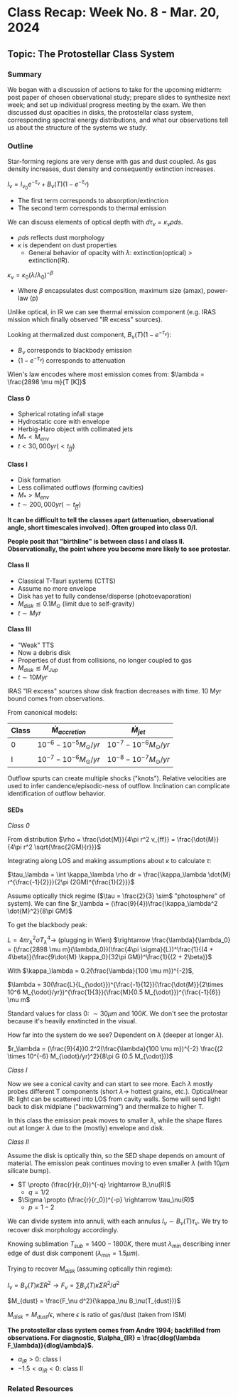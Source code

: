 # Class Recap: Week No. 8 - Mar. 20, 2024
## Topic: The Protostellar Class System

### Summary
We began with a discussion of actions to take for the upcoming midterm: post paper of chosen observational study; prepare slides to synthesize next week; and set up individual progress meeting by the exam. We then discussed dust opacities in disks, the protostellar class system, corresponding spectral energy distributions, and what our observations tell us about the structure of the systems we study.

### Outline 
Star-forming regions are very dense with gas and dust coupled. As gas density increases, dust density and consequently extinction increases.

$I_\nu = I_{\nu_0}e^{-\tau_\nu} + B_\nu(T)(1 - e^{-\tau_\nu})$

- The first term corresponds to absorption/extinction
- The second term corresponds to thermal emission

We can discuss elements of optical depth with $d\tau_\nu = \kappa_\nu \rho ds$.

- $\rho ds$ reflects dust morphology
- $\kappa$ is dependent on dust properties
    - General behavior of opacity with $\lambda$: extinction(optical) > extinction(IR).

$\kappa_\nu = \kappa_0(\lambda/\lambda_0)^{-\beta}$

- Where $\beta$ encapsulates dust composition, maximum size (amax), power-law (p)

Unlike optical, in IR we can see thermal emission component (e.g. IRAS mission which finally observed "IR excess" sources).

Looking at thermalized dust component, $B_\nu(T)(1 - e^{-\tau_\nu})$:

- $B_\nu$ corresponds to blackbody emission
- $(1 - e^{-\tau_\nu})$ corresponds to attenuation

Wien's law encodes where most emission comes from: $\lambda = \frac{2898 \mu m}{T [K]}$

#### Class 0

- Spherical rotating infall stage
- Hydrostatic core with envelope
- Herbig-Haro object with collimated jets
- $M_* < M_{env}$
- $t < 30,000 yr (< t_{ff})$

#### Class I

- Disk formation
- Less collimated outflows (forming cavities)
- $M_* > M_{env}$
- $t \sim 200,000 yr (\sim t_{ff})$

**It can be difficult to tell the classes apart (attenuation, observational angle, short timescales involved). Often grouped into class 0/I.**

**People posit that "birthline" is between class I and class II. Observationally, the point where you become more likely to see protostar.**

#### Class II

- Classical T-Tauri systems (CTTS)
- Assume no more envelope
- Disk has yet to fully condense/disperse (photoevaporation)
- $M_{disk} \lesssim 0.1 M_{\odot}$ (limit due to self-gravity)
- $t \sim Myr$ 

#### Class III

- "Weak" TTS
- Now a debris disk
- Properties of dust from collisions, no longer coupled to gas
- $M_{disk} \lesssim M_{Jup}$
- $t \sim 10 Myr$

IRAS "IR excess" sources show disk fraction decreases with time. 10 Myr bound comes from observations.

From canonical models:

| Class | $\dot{M}_{accretion}$ | $\dot{M}_{jet}$ |
| --- | --- | --- |
| 0 | $10^{-6}-10^{-5} M_{\odot} /yr$ | $10^{-7}-10^{-6} M_{\odot} /yr$ |
| I | $10^{-7}-10^{-6} M_{\odot} /yr$ | $10^{-8}-10^{-7} M_{\odot} /yr$ |

Outflow spurts can create multiple shocks ("knots"). Relative velocities are used to infer candence/episodic-ness of outflow. Inclination can complicate identification of outflow behavior.

#### SEDs

*Class 0*

From distribution $\rho = \frac{\dot{M}}{4\pi r^2 v_{ff}} = \frac{\dot{M}}{4\pi r^2 \sqrt{\frac{2GM}{r}}}$

Integrating along LOS and making assumptions about $\kappa$ to calculate $\tau$:

$\tau_\lambda = \int \kappa_\lambda \rho dr = \frac{\kappa_\lambda \dot{M} r^{\frac{-1}{2}}}{2\pi (2GM)^{\frac{1}{2}}}$

Assume optically thick regime ($\tau = \frac{2}{3} \sim$ "photosphere" of system). We can fine $r_\lambda = (\frac{9}{4})\frac{\kappa_\lambda^2 \dot{M}^2}{8\pi GM}$

To get the blackbody peak:

$L = 4\pi r_\lambda^2 \sigma T_\lambda^4 \rightarrow$ (plugging in Wien) $\rightarrow \frac{\lambda}{\lambda_0} = (\frac{2898 \mu m}{\lambda_0})(\frac{4\pi \sigma}{L})^\frac{1}{(4 + 4\beta)}(\frac{9\dot{M} \kappa_0}{32\pi GM})^\frac{1}{(2 + 2\beta)}$

With $\kappa_\lambda = 0.2(\frac{\lambda}{100 \mu m})^{-2}$,

$\lambda = 30(\frac{L}{L_{\odot}})^{\frac{-1}{12}}(\frac{\dot{M}}{2\times 10^6 M_{\odot}/yr})^{\frac{1}{3}}(\frac{M}{0.5 M_{\odot}})^{\frac{-1}{6}} \mu m$

Standard values for class 0: $\sim 30 \mu m$ and $100 K$. We don't see the protostar because it's heavily enxtincted in the visual.

How far into the system do we see? Dependent on $\lambda$ (deeper at longer $\lambda$).

$r_\lambda = (\frac{9}{4})0.2^2(\frac{\lambda}{100 \mu m})^{-2} \frac{(2 \times 10^{-6} M_{\odot}/yr)^2}{8\pi G (0.5 M_{\odot})}$

*Class I*

Now we see a conical cavity and can start to see more. Each $\lambda$ mostly probes different T components (short $\lambda \rightarrow$ hottest grains, etc.). Optical/near IR: light can be scattered into LOS from cavity walls. Some will send light back to disk midplane ("backwarming") and thermalize to higher T.

In this class the emission peak moves to smaller $\lambda$, while the shape flares out at longer $\lambda$ due to the (mostly) envelope and disk.

*Class II*

Assume the disk is optically thin, so the SED shape depends on amount of material. The emission peak continues moving to even smaller $\lambda$ (with $10 \mu m$ silicate bump).

- $T \propto (\frac{r}{r_0})^{-q} \rightarrow B_\nu(R)$
    - $q = 1/2$
- $\Sigma \propto (\frac{r}{r_0})^{-p} \rightarrow \tau_\nu(R)$
    - $p = 1-2$

We can divide system into annuli, with each annulus $I_\nu \sim B_\nu(T)\tau_\nu$. We try to recover disk morphology accordingly.

Knowing sublimation $T_{sub} = 1400-1800K$, there must $\lambda_{min}$ describing inner edge of dust disk component ($\lambda_{min} = 1.5 \mu m$).

Trying to recover $M_{disk}$ (assuming optically thin regime): 

$I_\nu = B_\nu(T)\kappa \Sigma R^2 \rightarrow F_\nu = \sum B_\nu(T) \kappa \Sigma R^2 / d^2$

$M_{dust} = \frac{F_\nu d^2}{\kappa_\nu B_\nu(T_{dust})}$

$M_{disk} = M_{dust}/\epsilon$, where $\epsilon$ is ratio of gas/dust (taken from ISM)

**The protostellar class system comes from Andre 1994; backfilled from observations. For diagnostic, $\alpha_{IR} = \frac{dlog(\lambda F_\lambda)}{dlog\lambda}$.**

- $\alpha_{IR} > 0$: class I
- $-1.5 < \alpha_{IR} < 0$: class II

### Related Resources